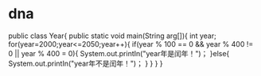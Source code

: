 # dna
public class Year{ 
    public static void main(String arg[]){ 
    int year; 
    for(year=2000;year<=2050;year++){ 
        if(year % 100 == 0 && year % 400 != 0 || year % 400 = 0){ 
            System.out.printIn("year年是闰年！")； 
        }else{ 
            System.out.printIn("year年不是闰年！")； 
            }
        } 
    } 
}
